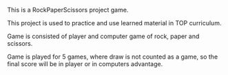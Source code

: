 This is a RockPaperScissors project game.

This project is used to practice and use learned material in TOP curriculum.

Game is consisted of player and computer game of rock, paper and scissors.

Game is played for 5 games, where draw is not counted as a game, so the final score will be in player or in computers advantage.